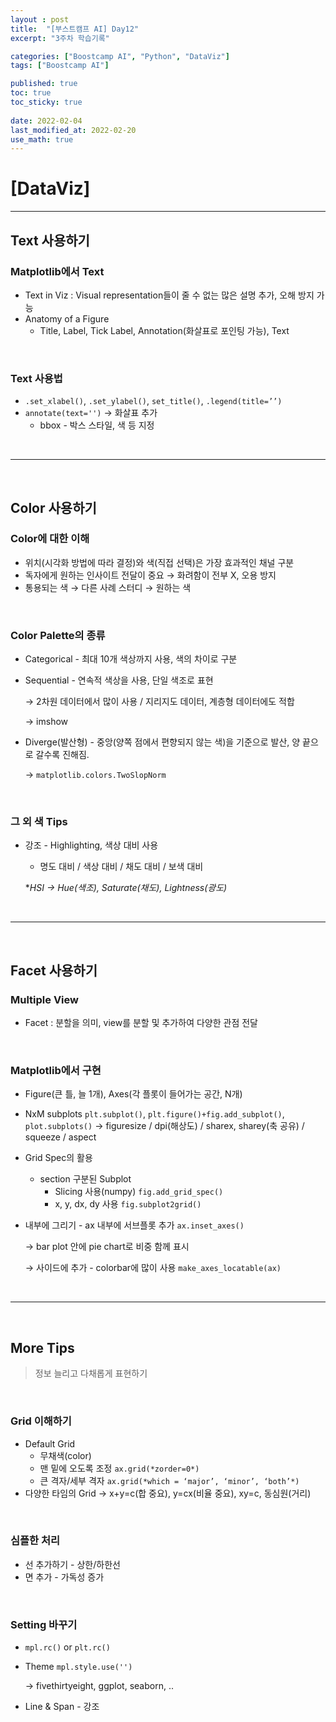 ```yaml
---
layout : post
title:  "[부스트캠프 AI] Day12"
excerpt: "3주차 학습기록"

categories: ["Boostcamp AI", "Python", "DataViz"]
tags: ["Boostcamp AI"]

published: true
toc: true
toc_sticky: true
 
date: 2022-02-04
last_modified_at: 2022-02-20
use_math: true
---
```


# <b>[DataViz]</b>
---

## **Text 사용하기**

### **Matplotlib에서 Text**
- Text in Viz : Visual representation들이 줄 수 없는 많은 설명 추가, 오해 방지 가능
- Anatomy of a Figure
    - Title, Label, Tick Label, Annotation(화살표로 포인팅 가능), Text

<br>

### **Text 사용법**
- `.set_xlabel()`, `.set_ylabel()`, `set_title()`, `.legend(title=’’)`
- `annotate(text='')` → 화살표 추가
    - bbox - 박스 스타일, 색 등 지정

<br>

---

<br>

## **Color 사용하기**

### **Color에 대한 이해**
- 위치(시각화 방법에 따라 결정)와 색(직접 선택)은 가장 효과적인 채널 구분
- 독자에게 원하는 인사이트 전달이 중요 → 화려함이 전부 X, 오용 방지
- 통용되는 색 → 다른 사례 스터디 → 원하는 색

<br>

### **Color Palette의 종류**
- Categorical - 최대 10개 색상까지 사용, 색의 차이로 구분
- Sequential - 연속적 색상을 사용, 단일 색조로 표현
    
    → 2차원 데이터에서 많이 사용 / 지리지도 데이터, 계층형 데이터에도 적합
    
    → imshow
    
- Diverge(발산형) - 중앙(양쪽 점에서 편향되지 않는 색)을 기준으로 발산, 양 끝으로 갈수록 진해짐.
    
    → `matplotlib.colors.TwoSlopNorm`

<br>

### **그 외 색 Tips**
- 강조 - Highlighting, 색상 대비 사용
    - 명도 대비 / 색상 대비 / 채도 대비 / 보색 대비
    
    **HSI → Hue(색조), Saturate(채도), Lightness(광도)*

<br>

---

<br>

## **Facet 사용하기**

### **Multiple View**
- Facet : 분할을 의미, view를 분할 및 추가하여 다양한 관점 전달

<br>

### **Matplotlib에서 구현**
- Figure(큰 틀, 늘 1개), Axes(각 플롯이 들어가는 공간, N개)
- NxM subplots `plt.subplot()`, `plt.figure()+fig.add_subplot()`, `plot.subplots()`
    → figuresize / dpi(해상도) / sharex, sharey(축 공유) / squeeze / aspect 
    
- Grid Spec의 활용
    - section 구분된 Subplot
        - Slicing 사용(numpy) `fig.add_grid_spec()`
        - x, y, dx, dy 사용 `fig.subplot2grid()`
- 내부에 그리기 - ax 내부에 서브플롯 추가 `ax.inset_axes()`
    
    → bar plot 안에 pie chart로 비중 함께 표시
    
    → 사이드에 추가 - colorbar에 많이 사용 `make_axes_locatable(ax)`

<br>
    
---

<br>

## **More Tips**

> 정보 늘리고 다채롭게 표현하기

<br>

### **Grid 이해하기**
- Default Grid
    - 무채색(color)
    - 맨 밑에 오도록 조정 `ax.grid(*zorder=0*)`
    - 큰 격자/세부 격자 `ax.grid(*which = ‘major’, ‘minor’, ‘both’*)`
- 다양한 타임의 Grid → x+y=c(합 중요), y=cx(비율 중요), xy=c, 동심원(거리)

<br>

### **심플한 처리**
- 선 추가하기 - 상한/하한선
- 면 추가 - 가독성 증가

<br>

### **Setting 바꾸기**
- `mpl.rc()` or `plt.rc()`
- Theme `mpl.style.use('')`
    
    → fivethirtyeight, ggplot, seaborn,  .. 
    
- Line & Span - 강조

